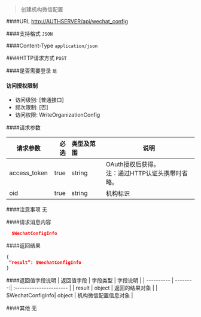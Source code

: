 
> 创建机构微信配置

####URL
<http://AUTHSERVER/api/wechat_config>

####支持格式
`JSON`

####Content-Type
`application/json`

####HTTP请求方式
`POST`

####是否需要登录
`是`

#### 访问授权限制
* 访问级别: [普通接口]
* 频次限制: [否]
* 访问权限: WriteOrganizationConfig


####请求参数

| 请求参数      |    必选 | 类型及范围  | 说明                                |
| ------------- | -------:| :---------- | ----------------------------------- |
| access_token  | true    | string      | OAuth授权后获得。</br>注：通过HTTP认证头携带时省略。 |
| oid           | true   | string      | 机构标识 |

####注意事项
无

####请求消息内容
``` JSON
  $WechatConfigInfo
```

####返回结果
``` JSON
{
 “result”: $WechatConfigInfo
}
```
####返回值字段说明
| 返回值字段 | 字段类型 | 字段说明                |
| ---------- | --------:| :---------------------- |
| result |  object  | 返回的结果对象 |
| $WechatConfigInfo| object  | 机构微信配置信息对象 |

####其他
无
